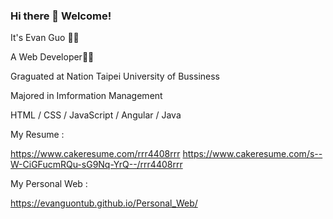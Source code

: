 ### Hi there 👋 Welcome!

It's Evan Guo 🙋🏻

A Web Developer🏃🏻

Graguated at Nation Taipei University of Bussiness

Majored in Imformation Management

HTML / CSS / JavaScript / Angular / Java 

My Resume :

https://www.cakeresume.com/rrr4408rrr
https://www.cakeresume.com/s--W-CiGFucmRQu-sG9Nq-YrQ--/rrr4408rrr

My Personal Web :

https://evanguontub.github.io/Personal_Web/

<!--
**EvanGuoNTUB/EvanGuoNTUB** is a ✨ _special_ ✨ repository because its `README.md` (this file) appears on your GitHub profile.

Here are some ideas to get you started:

- 🔭 I’m currently working on ...
- 🌱 I’m currently learning ...
- 👯 I’m looking to collaborate on ...
- 🤔 I’m looking for help with ...
- 💬 Ask me about ...
- 📫 How to reach me: ...
- 😄 Pronouns: ...
- ⚡ Fun fact: ...
-->
